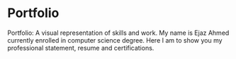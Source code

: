 # Portfolio
Portfolio:
A visual representation of skills and work. My name is Ejaz Ahmed currently enrolled in computer science degree.
Here I am to show you my professional statement, resume and certifications.
